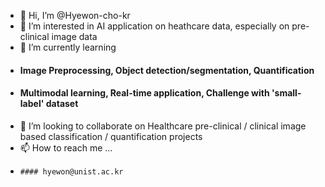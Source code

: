 - 👋 Hi, I’m @Hyewon-cho-kr
- 👀 I’m interested in AI application on heathcare data, especially on pre-clinical image data
- 🌱 I’m currently learning 
-    #### Image Preprocessing, Object detection/segmentation, Quantification
-    #### Multimodal learning, Real-time application, Challenge with 'small-label' dataset
- 💞️ I’m looking to collaborate on Healthcare pre-clinical / clinical image based classification / quantification projects
- 📫 How to reach me ...
-     #### hyewon@unist.ac.kr

<!---
Hyewon-cho-kr/Hyewon-cho-kr is a ✨ special ✨ repository because its `README.md` (this file) appears on your GitHub profile.
You can click the Preview link to take a look at your changes.
--->
